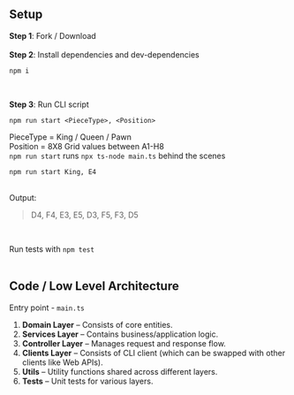 ## Setup
**Step 1**: Fork / Download\
<br>
**Step 2**: Install dependencies and dev-dependencies
```
npm i
```
<br>

**Step 3**: Run CLI script
```
npm run start <PieceType>, <Position>
```
PieceType = King / Queen / Pawn\
Position = 8X8 Grid values between A1-H8\
`npm run start` runs `npx ts-node main.ts` behind the scenes
```
npm run start King, E4
```
\
Output:
> D4, F4, E3, E5, D3, F5, F3, D5
<br>

Run tests with `npm test`
<br>
<br>

## Code / Low Level Architecture

Entry point - `main.ts`

1. **Domain Layer** – Consists of core entities.
2. **Services Layer** – Contains business/application logic.
3. **Controller Layer** – Manages request and response flow.
4. **Clients Layer** – Consists of CLI client (which can be swapped with other clients like Web APIs).
5. **Utils** – Utility functions shared across different layers.
6. **Tests** – Unit tests for various layers.